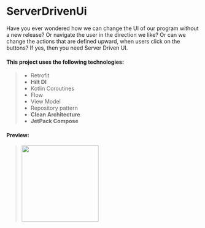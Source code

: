 # ServerDrivenUi

Have you ever wondered how we can change the UI of our program without a new release? Or navigate the user in the direction we like? Or can we change the actions that are defined upward, when users click on the buttons? If yes, then you need Server Driven UI.

#### This project uses the following technologies:

> - Retrofit
> - **Hilt DI**
> - Kotlin Coroutines
> - Flow
> - View Model
> - Repository pattern
> - **Clean Architecture**
> - **JetPack Compose**

#### Preview:
> <img src="https://8pic.ir/uploads/Screenshot-1639307934.png" width=200>
> 
